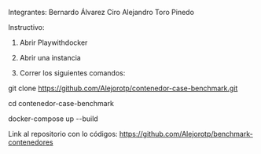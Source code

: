 Integrantes:
Bernardo Álvarez Ciro
Alejandro Toro Pinedo

Instructivo:

1. Abrir Playwithdocker

2. Abrir una instancia

3. Correr los siguientes comandos:

  git clone https://github.com/Alejorotp/contenedor-case-benchmark.git

  cd contenedor-case-benchmark

  docker-compose up --build

Link al repositorio con lo códigos:
https://github.com/Alejorotp/benchmark-contenedores
